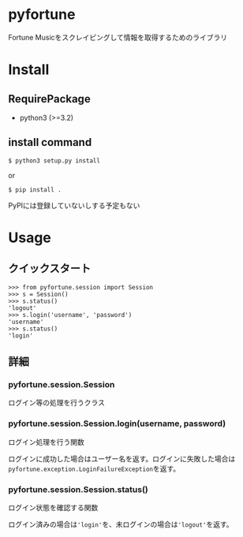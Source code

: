 # pyfortune

Fortune Musicをスクレイピングして情報を取得するためのライブラリ

# Install

## RequirePackage

* python3 (>=3.2)

## install command

```
$ python3 setup.py install
```

or

```
$ pip install .
```

PyPIには登録していないしする予定もない

# Usage

## クイックスタート

```
>>> from pyfortune.session import Session
>>> s = Session()
>>> s.status()
'logout'
>>> s.login('username', 'password')
'username'
>>> s.status()
'login'
```

## 詳細

### pyfortune.session.Session

ログイン等の処理を行うクラス

### pyfortune.session.Session.login(username, password)

ログイン処理を行う関数

ログインに成功した場合はユーザー名を返す。ログインに失敗した場合は`pyfortune.exception.LoginFailureException`を返す。

### pyfortune.session.Session.status()

ログイン状態を確認する関数

ログイン済みの場合は`'login'`を、未ログインの場合は`'logout'`を返す。
